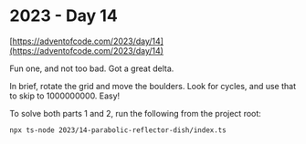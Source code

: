 # 2023 - Day 14

[https://adventofcode.com/2023/day/14](https://adventofcode.com/2023/day/14)

Fun one, and not too bad. Got a great delta.

In brief, rotate the grid and move the boulders. Look for cycles, and
use that to skip to 1000000000. Easy!

To solve both parts 1 and 2, run the following from the project root:

```sh
npx ts-node 2023/14-parabolic-reflector-dish/index.ts
```
